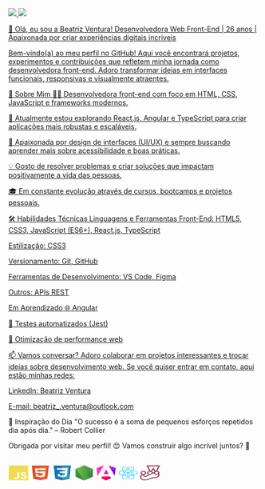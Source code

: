 <div>
   <a href="https://github.com/beatriz-ventura">
   <img height="180em" src="https://github-readme-stats.vercel.app/api?username=beatriz-ventura&show_icons=true&theme=tokyonight&include_all_commits=true&count_private=true"/>
   <img height="180em" src="https://github-readme-stats.vercel.app/api/top-langs/?username=beatriz-ventura&layout=compact&langs_count=6&theme=tokyonight"/>
</div>

👋 Olá, eu sou a Beatriz Ventura!
Desenvolvedora Web Front-End | 26 anos | Apaixonada por criar experiências digitais incríveis

Bem-vindo(a) ao meu perfil no GitHub! Aqui você encontrará projetos, experimentos e contribuições que refletem minha jornada como desenvolvedora front-end. Adoro transformar ideias em interfaces funcionais, responsivas e visualmente atraentes.

🚀 Sobre Mim
👩‍💻 Desenvolvedora front-end com foco em HTML, CSS, JavaScript e frameworks modernos.

🌱 Atualmente estou explorando React.js, Angular e TypeScript para criar aplicações mais robustas e escaláveis.

🎨 Apaixonada por design de interfaces (UI/UX) e sempre buscando aprender mais sobre acessibilidade e boas práticas.

💡 Gosto de resolver problemas e criar soluções que impactam positivamente a vida das pessoas.

🎓 Em constante evolução através de cursos, bootcamps e projetos pessoais.

🛠 Habilidades Técnicas
Linguagens e Ferramentas
Front-End: HTML5, CSS3, JavaScript (ES6+), React.js, TypeScript

Estilização: CSS3

Versionamento: Git, GitHub

Ferramentas de Desenvolvimento: VS Code, Figma

Outros: APIs REST

Em Aprendizado
🌐 Angular

🧪 Testes automatizados (Jest)

🚀 Otimização de performance web


📫 Vamos conversar?
Adoro colaborar em projetos interessantes e trocar ideias sobre desenvolvimento web. Se você quiser entrar em contato, aqui estão minhas redes:

LinkedIn: Beatriz Ventura

E-mail: beatriz_.ventura@outlook.com

💬 Inspiração do Dia
"O sucesso é a soma de pequenos esforços repetidos dia após dia." – Robert Collier

Obrigada por visitar meu perfil! 😊
Vamos construir algo incrível juntos? 🚀

<div style="display: inline_block"><br>
 <img align="center" alt="Js" height="30" width="40" src="https://raw.githubusercontent.com/devicons/devicon/master/icons/javascript/javascript-plain.svg">
 <img align="center" alt="HTML" height="30" width="40" src="https://raw.githubusercontent.com/devicons/devicon/master/icons/html5/html5-original.svg">
 <img align="center" alt="CSS" height="30" width="40" src="https://raw.githubusercontent.com/devicons/devicon/master/icons/css3/css3-original.svg">
 <img align="center" alt="CSS" height="30" width="40" src="https://raw.githubusercontent.com/devicons/devicon/master/icons/nodejs/nodejs-original.svg">
 <img align="center" alt="CSS" height="30" width="40" src="https://raw.githubusercontent.com/devicons/devicon/master/icons/angular/angular-original.svg">
 <img align="center" alt="CSS" height="30" width="40" src="https://raw.githubusercontent.com/devicons/devicon/master/icons/react/react-original.svg">
 <img align="center" alt="CSS" height="30" width="40" src="https://raw.githubusercontent.com/devicons/devicon/master/icons/jest/jest-original.svg">
</div>
 
<br>
 
